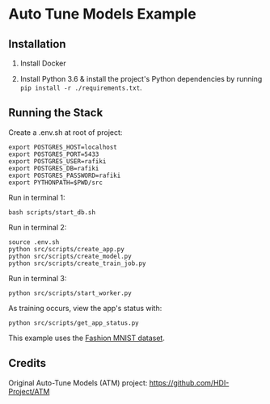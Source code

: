 # Auto Tune Models Example

## Installation

1. Install Docker

2. Install Python 3.6 & install the project's Python dependencies by running `pip install -r ./requirements.txt`.

## Running the Stack

Create a .env.sh at root of project:
```
export POSTGRES_HOST=localhost
export POSTGRES_PORT=5433
export POSTGRES_USER=rafiki
export POSTGRES_DB=rafiki
export POSTGRES_PASSWORD=rafiki
export PYTHONPATH=$PWD/src
```

Run in terminal 1:

```shell
bash scripts/start_db.sh
```

Run in terminal 2:

```
source .env.sh
python src/scripts/create_app.py
python src/scripts/create_model.py
python src/scripts/create_train_job.py
```

Run in terminal 3:

```shell
python src/scripts/start_worker.py
```

As training occurs, view the app's status with:

```
python src/scripts/get_app_status.py
```

This example uses the [Fashion MNIST dataset](https://github.com/zalandoresearch/fashion-mnist).

## Credits

Original Auto-Tune Models (ATM) project: https://github.com/HDI-Project/ATM
